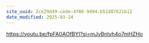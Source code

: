 ```yaml
---
site_uuid: 2ce29d49-cede-4f06-9494-b51d87621b12
date_modified: 2025-03-24
---
```



https://youtu.be/fpFA0AOfBYI?si=mJyBnIyh4o7mHZHo
